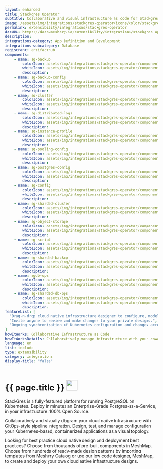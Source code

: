```yaml
---
layout: enhanced
title: Stackgres Operator
subtitle: Collaborative and visual infrastructure as code for Stackgres Operator
image: /assets/img/integrations/stackgres-operator/icons/color/stackgres-operator-color.svg
permalink: extensibility/integrations/stackgres-operator
docURL: https://docs.meshery.io/extensibility/integrations/stackgres-operator
description: 
integrations-category: App Definition and Development
integrations-subcategory: Database
registrant: artifacthub
components: 
	- name: sg-backup
		colorIcon: assets/img/integrations/stackgres-operator/components/sg-backup/icons/color/sg-backup-color.svg
		whiteIcon: assets/img/integrations/stackgres-operator/components/sg-backup/icons/white/sg-backup-white.svg
		description: 
	- name: sg-backup-config
		colorIcon: assets/img/integrations/stackgres-operator/components/sg-backup-config/icons/color/sg-backup-config-color.svg
		whiteIcon: assets/img/integrations/stackgres-operator/components/sg-backup-config/icons/white/sg-backup-config-white.svg
		description: 
	- name: sg-cluster
		colorIcon: assets/img/integrations/stackgres-operator/components/sg-cluster/icons/color/sg-cluster-color.svg
		whiteIcon: assets/img/integrations/stackgres-operator/components/sg-cluster/icons/white/sg-cluster-white.svg
		description: 
	- name: sg-distributed-logs
		colorIcon: assets/img/integrations/stackgres-operator/components/sg-distributed-logs/icons/color/sg-distributed-logs-color.svg
		whiteIcon: assets/img/integrations/stackgres-operator/components/sg-distributed-logs/icons/white/sg-distributed-logs-white.svg
		description: 
	- name: sg-instance-profile
		colorIcon: assets/img/integrations/stackgres-operator/components/sg-instance-profile/icons/color/sg-instance-profile-color.svg
		whiteIcon: assets/img/integrations/stackgres-operator/components/sg-instance-profile/icons/white/sg-instance-profile-white.svg
		description: 
	- name: sg-pooling-config
		colorIcon: assets/img/integrations/stackgres-operator/components/sg-pooling-config/icons/color/sg-pooling-config-color.svg
		whiteIcon: assets/img/integrations/stackgres-operator/components/sg-pooling-config/icons/white/sg-pooling-config-white.svg
		description: 
	- name: sg-postgres-config
		colorIcon: assets/img/integrations/stackgres-operator/components/sg-postgres-config/icons/color/sg-postgres-config-color.svg
		whiteIcon: assets/img/integrations/stackgres-operator/components/sg-postgres-config/icons/white/sg-postgres-config-white.svg
		description: 
	- name: sg-config
		colorIcon: assets/img/integrations/stackgres-operator/components/sg-config/icons/color/sg-config-color.svg
		whiteIcon: assets/img/integrations/stackgres-operator/components/sg-config/icons/white/sg-config-white.svg
		description: 
	- name: sg-sharded-cluster
		colorIcon: assets/img/integrations/stackgres-operator/components/sg-sharded-cluster/icons/color/sg-sharded-cluster-color.svg
		whiteIcon: assets/img/integrations/stackgres-operator/components/sg-sharded-cluster/icons/white/sg-sharded-cluster-white.svg
		description: 
	- name: sg-object-storage
		colorIcon: assets/img/integrations/stackgres-operator/components/sg-object-storage/icons/color/sg-object-storage-color.svg
		whiteIcon: assets/img/integrations/stackgres-operator/components/sg-object-storage/icons/white/sg-object-storage-white.svg
		description: 
	- name: sg-script
		colorIcon: assets/img/integrations/stackgres-operator/components/sg-script/icons/color/sg-script-color.svg
		whiteIcon: assets/img/integrations/stackgres-operator/components/sg-script/icons/white/sg-script-white.svg
		description: 
	- name: sg-sharded-backup
		colorIcon: assets/img/integrations/stackgres-operator/components/sg-sharded-backup/icons/color/sg-sharded-backup-color.svg
		whiteIcon: assets/img/integrations/stackgres-operator/components/sg-sharded-backup/icons/white/sg-sharded-backup-white.svg
		description: 
	- name: sgdb-ops
		colorIcon: assets/img/integrations/stackgres-operator/components/sgdb-ops/icons/color/sgdb-ops-color.svg
		whiteIcon: assets/img/integrations/stackgres-operator/components/sgdb-ops/icons/white/sgdb-ops-white.svg
		description: 
	- name: sg-sharded-db-ops
		colorIcon: assets/img/integrations/stackgres-operator/components/sg-sharded-db-ops/icons/color/sg-sharded-db-ops-color.svg
		whiteIcon: assets/img/integrations/stackgres-operator/components/sg-sharded-db-ops/icons/white/sg-sharded-db-ops-white.svg
		description: 
featureList: [
  "Drag-n-drop cloud native infrastructure designer to configure, model, and deploy your workloads.",
  "Invite anyone to review and make changes to your private designs.",
  "Ongoing synchronization of Kubernetes configuration and changes across any number of clusters."
]
howItWorks: Collaborative Infrastructure as Code
howItWorksDetails: Collaboratively manage infrastructure with your coworkers synchronously sharing the same designs.
language: en
list: include
type: extensibility
category: integrations
display-title: "false"
---
```

<h1>{{ page.title }} <img src="{{ page.image }}" style="width: 35px; height: 35px;" /></h1>

<p>
StackGres is a fully-featured platform for running PostgreSQL on Kubernetes.
Deploy in minutes an Enterprise-Grade Postgres-as-a-Service, in your infrastructure.
100% Open Source.
</p>
<p>
    Collaboratively and visually diagram your cloud native infrastructure with GitOps-style pipeline integration. Design, test, and manage configuration your Kubernetes-based, containerized applications as a visual topology.
</p>
<p>
    Looking for best practice cloud native design and deployment best practices? Choose from thousands of pre-built components in MeshMap. Choose from hundreds of ready-made design patterns by importing templates from Meshery Catalog or use our low code designer, MeshMap, to create and deploy your own cloud native infrastructure designs.
</p>
